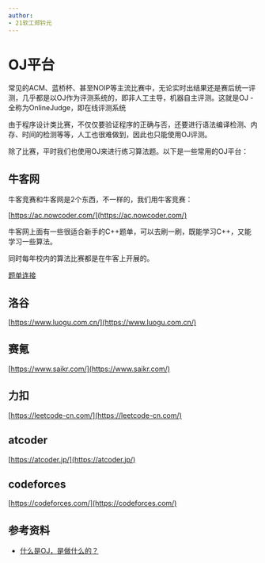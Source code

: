 ```yaml
---
author: 
- 21软工郑钤元
---
```

# OJ平台

常见的ACM、蓝桥杯、甚至NOIP等主流比赛中，无论实时出结果还是赛后统一评测，几乎都是以OJ作为评测系统的，即非人工主导，机器自主评测。这就是OJ -  全称为OnlineJudge，即在线评测系统

由于程序设计类比赛，不仅仅要验证程序的正确与否，还要进行语法编译检测、内存、时间的检测等等，人工也很难做到，因此也只能使用OJ评测。

除了比赛，平时我们也使用OJ来进行练习算法题。以下是一些常用的OJ平台：

## 牛客网

牛客竞赛和牛客网是2个东西，不一样的，我们用牛客竞赛：

[https://ac.nowcoder.com/](https://ac.nowcoder.com/)

牛客网上面有一些很适合新手的C++题单，可以去刷一刷，既能学习C++，又能学习一些算法。

同时每年校内的算法比赛都是在牛客上开展的。

[题单连接](/比赛-/牛客算法题单.md)

## 洛谷

[https://www.luogu.com.cn/](https://www.luogu.com.cn/)

## 赛氪

[https://www.saikr.com/](https://www.saikr.com/)

## 力扣

[https://leetcode-cn.com/](https://leetcode-cn.com/)

## atcoder

[https://atcoder.jp/](https://atcoder.jp/)

## codeforces

[https://codeforces.com/](https://codeforces.com/)


## 参考资料
- [什么是OJ，是做什么的？](https://www.dotcpp.com/course/788)